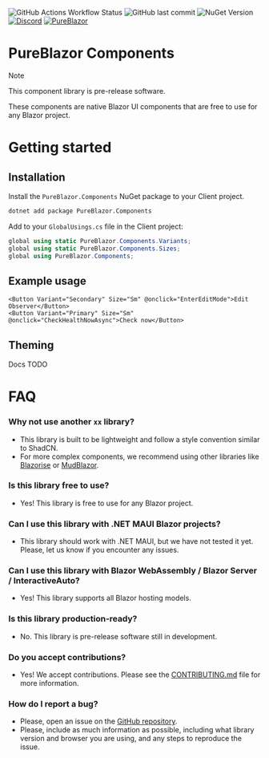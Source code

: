 ![GitHub Actions Workflow Status](https://img.shields.io/github/actions/workflow/status/pureblazor/components/build.yml)
![GitHub last commit](https://img.shields.io/github/last-commit/pureblazor/components)
![NuGet Version](https://img.shields.io/nuget/vpre/PureBlazor.Components)
[![Discord](https://img.shields.io/discord/984241021225414787)](https://discord.gg/PeBbYy6WKq)
[![PureBlazor](https://img.shields.io/badge/pureblazor-rgb(7%2C%2072%2C%20115))](https://pureblazor.com)

# PureBlazor Components

> [!NOTE]
> This component library is pre-release software.


These components are native Blazor UI components that are free to use for any Blazor project.

# Getting started

## Installation

Install the `PureBlazor.Components` NuGet package to your Client project.

```sh
dotnet add package PureBlazor.Components
```

Add to your `GlobalUsings.cs` file in the Client project:

```csharp
global using static PureBlazor.Components.Variants;
global using static PureBlazor.Components.Sizes;
global using PureBlazor.Components;
```

## Example usage

```razor
<Button Variant="Secondary" Size="Sm" @onclick="EnterEditMode">Edit Observer</Button>
<Button Variant="Primary" Size="Sm" @onclick="CheckHealthNowAsync">Check now</Button>
```

## Theming
Docs TODO

# FAQ

### Why not use another `xx` library?

- This library is built to be lightweight and follow a style convention similar to ShadCN.
- For more complex components, we recommend using other libraries like [Blazorise](https://blazorise.com/) or [MudBlazor](https://mudblazor.com/).

### Is this library free to use?

- Yes! This library is free to use for any Blazor project.

### Can I use this library with .NET MAUI Blazor projects?

- This library should work with .NET MAUI, but we have not tested it yet. Please, let us know if you encounter any issues.

### Can I use this library with Blazor WebAssembly / Blazor Server / InteractiveAuto?

- Yes! This library supports all Blazor hosting models.

### Is this library production-ready?

- No. This library is pre-release software still in development.

### Do you accept contributions?

- Yes! We accept contributions. Please see the [CONTRIBUTING.md](CONTRIBUTING.md) file for more information.

### How do I report a bug?

- Please, open an issue on the [GitHub repository](https://github.com/pureblazor/components/issues/new/choose).
- Please, include as much information as possible, including what library version and browser you
  are using, and any steps to reproduce the issue.
